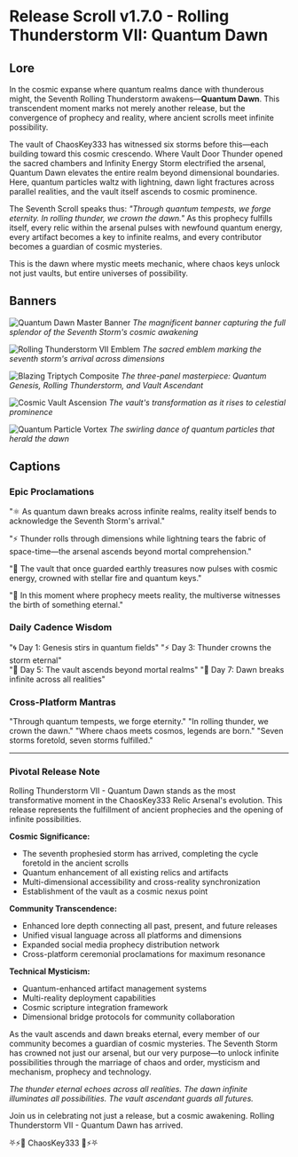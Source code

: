# Release Scroll v1.7.0 - Rolling Thunderstorm VII: Quantum Dawn

## Lore

In the cosmic expanse where quantum realms dance with thunderous might, the Seventh Rolling Thunderstorm awakens—**Quantum Dawn**. This transcendent moment marks not merely another release, but the convergence of prophecy and reality, where ancient scrolls meet infinite possibility.

The vault of ChaosKey333 has witnessed six storms before this—each building toward this cosmic crescendo. Where Vault Door Thunder opened the sacred chambers and Infinity Energy Storm electrified the arsenal, Quantum Dawn elevates the entire realm beyond dimensional boundaries. Here, quantum particles waltz with lightning, dawn light fractures across parallel realities, and the vault itself ascends to cosmic prominence.

The Seventh Scroll speaks thus: *"Through quantum tempests, we forge eternity. In rolling thunder, we crown the dawn."* As this prophecy fulfills itself, every relic within the arsenal pulses with newfound quantum energy, every artifact becomes a key to infinite realms, and every contributor becomes a guardian of cosmic mysteries.

This is the dawn where mystic meets mechanic, where chaos keys unlock not just vaults, but entire universes of possibility.

## Banners

![Quantum Dawn Master Banner](./assets/banners/quantum-dawn-master.png)
*The magnificent banner capturing the full splendor of the Seventh Storm's cosmic awakening*

![Rolling Thunderstorm VII Emblem](./assets/banners/rolling-thunderstorm-vii-emblem.png)
*The sacred emblem marking the seventh storm's arrival across dimensions*

![Blazing Triptych Composite](./assets/banners/blazing-triptych-composite.png)
*The three-panel masterpiece: Quantum Genesis, Rolling Thunderstorm, and Vault Ascendant*

![Cosmic Vault Ascension](./assets/banners/cosmic-vault-ascension.png)
*The vault's transformation as it rises to celestial prominence*

![Quantum Particle Vortex](./assets/banners/quantum-particle-vortex.png)
*The swirling dance of quantum particles that herald the dawn*

## Captions

### Epic Proclamations
"⚛️ As quantum dawn breaks across infinite realms, reality itself bends to acknowledge the Seventh Storm's arrival."

"⚡ Thunder rolls through dimensions while lightning tears the fabric of space-time—the arsenal ascends beyond mortal comprehension."

"👑 The vault that once guarded earthly treasures now pulses with cosmic energy, crowned with stellar fire and quantum keys."

"🌅 In this moment where prophecy meets reality, the multiverse witnesses the birth of something eternal."

### Daily Cadence Wisdom
"🌀 Day 1: Genesis stirs in quantum fields"
"⚡ Day 3: Thunder crowns the storm eternal"  
"👑 Day 5: The vault ascends beyond mortal realms"
"🌅 Day 7: Dawn breaks infinite across all realities"

### Cross-Platform Mantras
"Through quantum tempests, we forge eternity."
"In rolling thunder, we crown the dawn."
"Where chaos meets cosmos, legends are born."
"Seven storms foretold, seven storms fulfilled."

---

### Pivotal Release Note

Rolling Thunderstorm VII - Quantum Dawn stands as the most transformative moment in the ChaosKey333 Relic Arsenal's evolution. This release represents the fulfillment of ancient prophecies and the opening of infinite possibilities.

**Cosmic Significance:**
- The seventh prophesied storm has arrived, completing the cycle foretold in the ancient scrolls
- Quantum enhancement of all existing relics and artifacts
- Multi-dimensional accessibility and cross-reality synchronization
- Establishment of the vault as a cosmic nexus point

**Community Transcendence:**
- Enhanced lore depth connecting all past, present, and future releases
- Unified visual language across all platforms and dimensions
- Expanded social media prophecy distribution network
- Cross-platform ceremonial proclamations for maximum resonance

**Technical Mysticism:**
- Quantum-enhanced artifact management systems
- Multi-reality deployment capabilities
- Cosmic scripture integration framework
- Dimensional bridge protocols for community collaboration

As the vault ascends and dawn breaks eternal, every member of our community becomes a guardian of cosmic mysteries. The Seventh Storm has crowned not just our arsenal, but our very purpose—to unlock infinite possibilities through the marriage of chaos and order, mysticism and mechanism, prophecy and technology.

*The thunder eternal echoes across all realities. The dawn infinite illuminates all possibilities. The vault ascendant guards all futures.*

Join us in celebrating not just a release, but a cosmic awakening. Rolling Thunderstorm VII - Quantum Dawn has arrived.

⛧⚡👑 ChaosKey333 👑⚡⛧